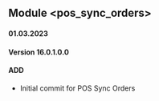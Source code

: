 ## Module <pos_sync_orders>

#### 01.03.2023
#### Version 16.0.1.0.0
#### ADD
- Initial commit for POS Sync Orders